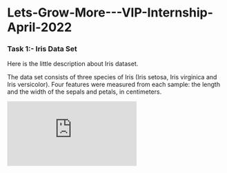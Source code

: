 # Lets-Grow-More---VIP-Internship-April-2022

### Task 1:- Iris Data Set
Here is the little description about Iris dataset.

The data set consists of three species of Iris (Iris setosa, Iris virginica and Iris versicolor). Four features were measured from each sample: the length and the width of the sepals and petals, in centimeters.

![This is an image](http://www.lac.inpe.br/~rafael.santos/Docs/CAP394/WholeStory-Iris.html)
